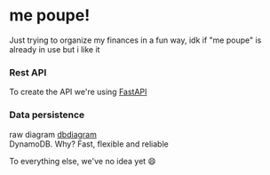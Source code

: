 # me poupe!
Just trying to organize my finances in a fun way, idk if "me poupe" is already in use but i like it 


### Rest API
To create the API we're using <a href='https://fastapi.tiangolo.com/'>FastAPI</a>

### Data persistence
raw diagram <a href="https://dbdiagram.io/d/63725280c9abfc6111728445">dbdiagram</a> </br>
DynamoDB.
Why? Fast, flexible and reliable

To everything else, we've no idea yet :smile:
